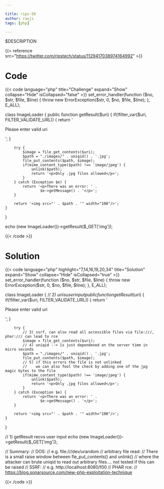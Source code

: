 ```yaml
---

title: rips-50
author: raxjs
tags: [php]

---
```


$DESCRIPTION

<!--more-->
{{< reference src="https://twitter.com/ripstech/status/1129417038974164992" >}}

# Code
{{< code language="php"  title="Challenge" expand="Show" collapse="Hide" isCollapsed="false" >}}
set_error_handler(function ($no, $str, $file, $line) {
    throw new ErrorException($str, 0, $no, $file, $line);
}, E_ALL);

class ImageLoader {
    public function getResult($uri) {
        if(!filter_var($uri, FILTER_VALIDATE_URL)) {
            return '<p>Please enter valid uri</p>';
        }

        try {
            $image = file_get_contents($uri);
            $path = "./images/" . uniqid() . '.jpg';
            file_put_contents($path, $image);
            if(mime_content_type($path) !== 'image/jpeg') {
                unlink($path);
                return '<p>Only .jpg files allowed</p>';
            }
        } catch (Exception $e) {
            return '<p>There was an error: ' .
                    $e->getMessage() . '</p>';
        }

        return '<img src="' . $path . '" width="100"/>';
    }
}

echo (new ImageLoader())->getResult($_GET['img']);

{{< /code >}}

# Solution
{{< code language="php" highlight="7,14,16,19,20,34" title="Solution" expand="Show" collapse="Hide" isCollapsed="true" >}}
set_error_handler(function ($no, $str, $file, $line) {
    throw new ErrorException($str, 0, $no, $file, $line);
}, E_ALL);

class ImageLoader {
	// 2) $uri is user input
    public function getResult($uri) {
        if(!filter_var($uri, FILTER_VALIDATE_URL)) {
            return '<p>Please enter valid uri</p>';
        }

        try {
			// 3) ssrf, can also read all accessible files via file:///, phar:/// can lead to rce
            $image = file_get_contents($uri);
			// 4) uniqid --> is just dependened on the server time in micro seconds
            $path = "./images/" . uniqid() . '.jpg';
            file_put_contents($path, $image);
			// 5) if this errors the file is not unlinked
			//    we can also fool the check by adding one of the jpg magic bytes to the file
            if(mime_content_type($path) !== 'image/jpeg') {
                unlink($path);
                return '<p>Only .jpg files allowed</p>';
            }
        } catch (Exception $e) {
            return '<p>There was an error: ' .
                    $e->getMessage() . '</p>';
        }

        return '<img src="' . $path . '" width="100"/>';
    }
}

// 1) getResult recvs user input
echo (new ImageLoader())->getResult($_GET['img']);

// Summary:
// DOS:
//     e.g. file:///dev/urandom
// arbitrary file read:
//     There is a small raise window between fle_put_contents() and unlink()
//     where the attacker can brute uniqid to read out arbitrary files.... not tested if this can be raised
// SSRF:
//     e.g. http://localhost:8080/f00
// PHAR rce:
//     https://blog.sonarsource.com/new-php-exploitation-technique

{{< /code >}}
